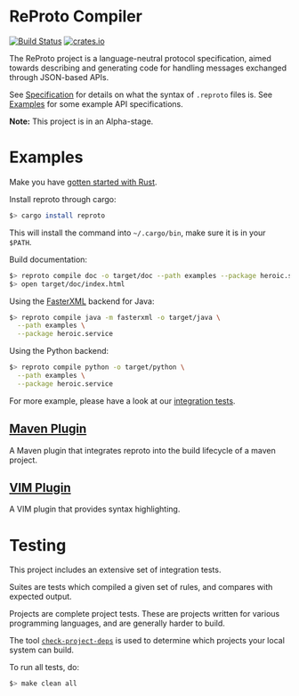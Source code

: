 # ReProto Compiler 
[![Build Status](https://travis-ci.org/reproto/reproto.svg?branch=master)](https://travis-ci.org/reproto/reproto)
[![crates.io](https://img.shields.io/crates/v/reproto.svg)](https://crates.io/crates/reproto)

The ReProto project is a language-neutral protocol specification, aimed towards describing and generating
code for handling messages exchanged through JSON-based APIs.

See [Specification][spec] for details on what the syntax of `.reproto` files is.
See [Examples][examples] for some example API specifications.

**Note:** This project is in an Alpha-stage.

[spec]: /doc/spec.md
[examples]: /examples

# Examples

Make you have [gotten started with Rust][rust-get-started].

Install reproto through cargo:

```bash
$> cargo install reproto
```

This will install the command into `~/.cargo/bin`, make sure it is in your `$PATH`.

Build documentation:

```bash
$> reproto compile doc -o target/doc --path examples --package heroic.service
$> open target/doc/index.html
```

Using the [FasterXML][fasterxml] backend for Java:

```bash
$> reproto compile java -m fasterxml -o target/java \
  --path examples \
  --package heroic.service
```

Using the Python backend:

```bash
$> reproto compile python -o target/python \
  --path examples \
  --package heroic.service
```

For more example, please have a look at our [integration tests][it].

[rust-get-started]: https://doc.rust-lang.org/book/getting-started.html
[fasterxml]: https://github.com/FasterXML/jackson-annotations
[it]: /it

## [Maven Plugin][maven-plugin]

A Maven plugin that integrates reproto into the build lifecycle of a maven project.

[maven-plugin]: https://github.com/reproto/reproto-maven-plugin

## [VIM Plugin][vim]

A VIM plugin that provides syntax highlighting.

[vim]: https://github.com/reproto/reproto-vim

# Testing

This project includes an extensive set of integration tests.

Suites are tests which compiled a given set of rules, and compares with expected output.

Projects are complete project tests.
These are projects written for various programming languages, and are generally harder to build.

The tool [`check-project-deps`](tools/check-project-deps) is used to determine
which projects your local system can build.

To run all tests, do:

```bash
$> make clean all
```
